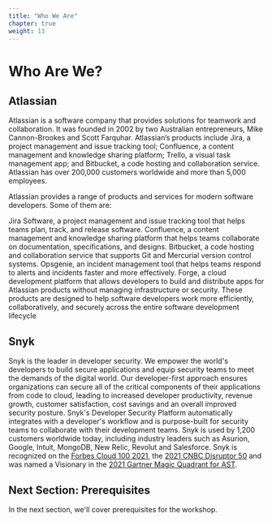 ```yaml
---
title: "Who We Are"
chapter: true
weight: 13
---
```


# Who Are We?

## Atlassian
Atlassian is a software company that provides solutions for teamwork and collaboration. It was founded in 2002 by two Australian entrepreneurs, Mike Cannon-Brookes and Scott Farquhar. Atlassian’s products include Jira, a project management and issue tracking tool; Confluence, a content management and knowledge sharing platform; Trello, a visual task management app; and Bitbucket, a code hosting and collaboration service. Atlassian has over 200,000 customers worldwide and more than 5,000 employees.

Atlassian provides a range of products and services for modern software developers. Some of them are:

Jira Software, a project management and issue tracking tool that helps teams plan, track, and release software.
Confluence, a content management and knowledge sharing platform that helps teams collaborate on documentation, specifications, and designs.
Bitbucket, a code hosting and collaboration service that supports Git and Mercurial version control systems.
Opsgenie, an incident management tool that helps teams respond to alerts and incidents faster and more effectively.
Forge, a cloud development platform that allows developers to build and distribute apps for Atlassian products without managing infrastructure or security.
These products are designed to help software developers work more efficiently, collaboratively, and securely across the entire software development lifecycle

## Snyk

Snyk is the leader in developer security. We empower the world's developers to build secure applications and equip security teams to meet the demands of the digital world. Our developer-first approach ensures organizations can secure all of the critical components of their applications from code to cloud, leading to increased developer productivity, revenue growth, customer satisfaction, cost savings and an overall improved security posture. Snyk's Developer Security Platform automatically integrates with a developer's workflow and is purpose-built for security teams to collaborate with their development teams. Snyk is used by 1,200 customers worldwide today, including industry leaders such as Asurion, Google, Intuit, MongoDB, New Relic, Revolut and Salesforce.
Snyk is recognized on the [Forbes Cloud 100 2021](https://c212.net/c/link/?t=0&l=en&o=3284913-1&h=4228673096&u=https%3A%2F%2Fwww.forbes.com%2Fcloud100%2F%231919c9ce5f94&a=Forbes+Cloud+100+2021), the [2021 CNBC Disruptor 50](https://c212.net/c/link/?t=0&l=en&o=3284913-1&h=1332762136&u=https%3A%2F%2Fwww.cnbc.com%2F2021%2F05%2F25%2Fthese-are-the-2021-cnbc-disruptor-50-companies.html&a=2021+CNBC+Disruptor+50) and was named a Visionary in the [2021 Gartner Magic Quadrant for AST](https://c212.net/c/link/?t=0&l=en&o=3284913-1&h=66430650&u=https%3A%2F%2Fsnyk.io%2Fblog%2Fsnyk-visionary-2021-gartner-magic-quadrant-for-ast%2F&a=%C2%A02021+Gartner+Magic+Quadrant+for+AST).

## Next Section: Prerequisites
In the next section, we'll cover prerequisites for the workshop.